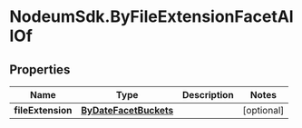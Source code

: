 # NodeumSdk.ByFileExtensionFacetAllOf

## Properties

Name | Type | Description | Notes
------------ | ------------- | ------------- | -------------
**fileExtension** | [**ByDateFacetBuckets**](ByDateFacetBuckets.md) |  | [optional] 


